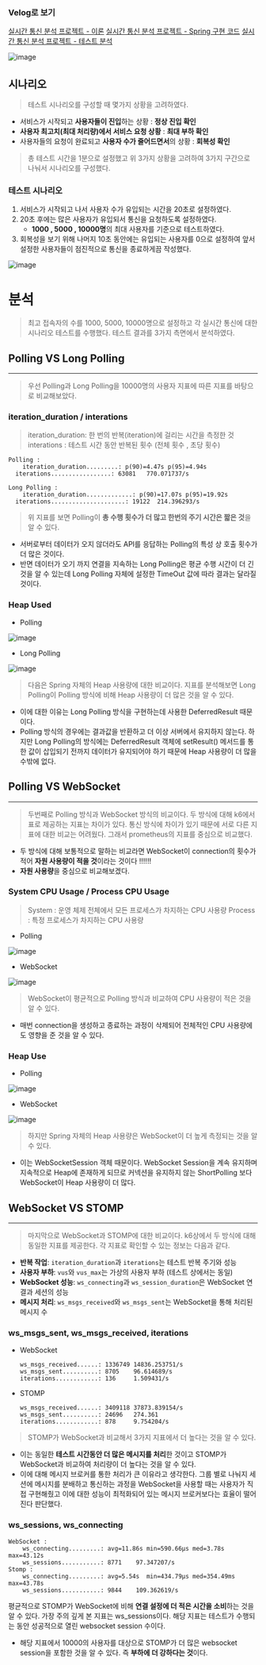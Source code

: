 ### Velog로 보기
[실시간 통신 분석 프로젝트 - 이론](https://velog.io/@jinjoo-lab/%EC%8B%A4%EC%8B%9C%EA%B0%84-%ED%86%B5%EC%8B%A0-%EB%B6%84%EC%84%9D-%ED%94%84%EB%A1%9C%EC%A0%9D%ED%8A%B8-%EC%9D%B4%EB%A1%A0)
[실시간 통신 분석 프로젝트 - Spring 구현 코드](https://velog.io/@jinjoo-lab/%EC%8B%A4%EC%8B%9C%EA%B0%84-%ED%86%B5%EC%8B%A0-%EB%B6%84%EC%84%9D-%ED%94%84%EB%A1%9C%EC%A0%9D%ED%8A%B8-%EA%B0%81-%EB%B0%A9%EB%B2%95%EC%9D%98-%EA%B5%AC%ED%98%84-%EC%BD%94%EB%93%9C)
[실시간 통신 분석 프로젝트 - 테스트 분석](https://velog.io/@jinjoo-lab/%EC%8B%A4%EC%8B%9C%EA%B0%84-%ED%86%B5%EC%8B%A0-%EB%B6%84%EC%84%9D-%ED%94%84%EB%A1%9C%EC%A0%9D%ED%8A%B8-%ED%85%8C%EC%8A%A4%ED%8A%B8-%EC%A7%80%ED%91%9C-%EB%B6%84%EC%84%9D)

![image](https://github.com/jinjoo-lab/Real-Time-Communication-Test/assets/84346055/4251618a-2eb9-491f-974c-66deba267104)

## 시나리오

> 테스트 시나리오를 구성할 때 몇가지 상황을 고려하였다.
>
- 서비스가 시작되고 **사용자들이 진입**하는 상황 : **정상 진입 확인**
- **사용자 최고치(최대 처리량)에서 서비스 요청 상황** : **최대 부하 확인**
- 사용자들의 요청이 완료되고 **사용자 수가 줄어드면서**의 상황 : **회복성 확인**

> 총 테스트 시간을 1분으로 설정했고 위 3가지 상황을 고려하여 3가지 구간으로 나눠서 시나리오를 구성했다.
>

### 테스트 시나리오

1. 서비스가 시작되고 나서 사용자 수가 유입되는 시간을 20초로 설정하였다.
2. 20초 후에는 많은 사용자가 유입되서 통신을 요청하도록 설정하였다.
    - **1000 , 5000 , 10000명**의 최대 사용자를 기준으로 테스트하였다.
3. 회복성을 보기 위해 나머지 10초 동안에는 유입되는 사용자를 0으로 설정하여 앞서 설정한 사용자들이 점진적으로 통신을 종료하게끔 작성했다.

![image](https://github.com/jinjoo-lab/Real-Time-Communication-Test/assets/84346055/d2ac1dd5-baf8-4c84-868b-be4c1754d49e)
# 분석

> 최고 접속자의 수를 1000, 5000, 10000명으로 설정하고 각 실시간 통신에 대한 시나리오 테스트를 수행했다. 테스트 결과를 3가지 측면에서 분석하였다.
>

## Polling VS Long Polling

---

> 우선 Polling과 Long Polling을 10000명의 사용자 지표에 따른 지표를 바탕으로 비교해보았다.
>

### iteration_duration / interations

> iteration_duration: 한 번의 반복(iteration)에 걸리는 시간을 측정한 것
interations : 테스트 시간 동안 반복된 횟수 (전체 횟수 , 초당 횟수)
>

```
Polling : 
	iteration_duration.........: p(90)=4.47s p(95)=4.94s
  iterations.................: 63081   770.071737/s

Long Polling : 
	iteration_duration.............: p(90)=17.07s p(95)=19.92s  
  iterations.....................: 19122  214.396293/s
```

> 위 지표를 보면 Polling이 **총 수행 횟수가 더 많고 한번의 주기 시간은 짧은 것**을 알 수 있다.
>
- 서버로부터 데이터가 오지 않더라도 API를 응답하는 Polling의 특성 상 호출 횟수가 더 많은 것이다.
- 반면 데이터가 오기 까지 연결을 지속하는 Long Polling은 평균 수행 시간이 더 긴 것을 알 수 있는데 Long Polling 자체에 설정한 TimeOut 값에 따라 결과는 달라질 것이다.

### Heap Used

- Polling

![image](https://github.com/jinjoo-lab/Real-Time-Communication-Test/assets/84346055/54bab203-23f9-4a3c-8728-25e24d1fbd71)

- Long Polling

![image](https://github.com/jinjoo-lab/Real-Time-Communication-Test/assets/84346055/10f48633-bfbe-41a2-be97-23b7f001c6e5)

> 다음은 Spring 자체의 Heap 사용량에 대한 비교이다. 지표를 분석해보면 Long Polling이 Polling 방식에 비해 Heap 사용량이 더 많은 것을 알 수 있다.
>
- 이에 대한 이유는 Long Polling 방식을 구현하는데 사용한 DeferredResult 때문이다.
- Polling 방식의 경우에는 결과값을 반환하고 더 이상 서버에서 유지하지 않는다. 하지만 Long Polling의 방식에는 DeferredResult 객체에 setResult() 메서드를 통한 값이 삽입되기 전까지 데이터가 유지되어야 하기 때문에 Heap 사용량이 더 많을 수밖에 없다.

## Polling VS WebSocket

---

> 두번째로 Polling 방식과 WebSocket 방식의 비교이다. 두 방식에 대해 k6에서 표로 제공하는 지표는 차이가 있다. 통신 방식에 차이가 있기 때문에 서로 다른 지표에 대한 비교는 어려웠다. 그래서 prometheus의 지표를 중심으로 비교했다.
>
- 두 방식에 대해 보통적으로 말하는 비교라면 WebSocket이 connection의 횟수가 적어 **자원 사용량이 적을 것**이라는 것이다 !!!!!!
- **자원 사용량**을 중심으로 비교해보겠다.

### System CPU Usage / Process CPU Usage

> System : 운영 체제 전체에서 모든 프로세스가 차지하는 CPU 사용량
Process : 특정 프로세스가 차지하는 CPU 사용량
>
- Polling

![image](https://github.com/jinjoo-lab/Real-Time-Communication-Test/assets/84346055/bd0fd9a6-0d5b-4730-9b65-a87c270243df)

- WebSocket

![image](https://github.com/jinjoo-lab/Real-Time-Communication-Test/assets/84346055/6a79d26a-05cd-4155-952f-33beb1353557)

> WebSocket이 평균적으로 Polling 방식과 비교하여 CPU 사용량이 적은 것을 알 수 있다.
>
- 매번 connection을 생성하고 종료하는 과정이 삭제되어 전체적인 CPU 사용량에도 영향을 준 것을 알 수 있다.

### Heap Use

- Polling

![image](https://github.com/jinjoo-lab/Real-Time-Communication-Test/assets/84346055/9c8c6358-823a-4280-8d05-7ac16751b76c)

- WebSocket

![image](https://github.com/jinjoo-lab/Real-Time-Communication-Test/assets/84346055/d1fba1a9-73b1-4b7b-9d35-00bad6ddfcf2)

> 하지만 Spring 자체의 Heap 사용량은 WebSocket이 더 높게 측정되는 것을 알 수 있다.
>
- 이는 WebSocketSession 객체 때문이다. WebSocket Session을 계속 유지하며 지속적으로 Heap에 존재하게 되므로 커넥션을 유지하지 않는 ShortPolling 보다 WebSocket이 Heap 사용량이 더 많다.

## WebSocket VS STOMP

---

> 마지막으로 WebSocket과 STOMP에 대한 비교이다. k6상에서 두 방식에 대해 동일한 지표를 제공한다. 각 지표로 확인할 수 있는 정보는 다음과 같다.
>
- **반복 작업**: `iteration_duration`과 `iterations`는 테스트 반복 주기와 성능
- **사용자 부하**: `vus`와 `vus_max`는 가상의 사용자 부하 (테스트 상에서는 동일)
- **WebSocket 성능**: `ws_connecting`과 `ws_session_duration`은 WebSocket 연결과 세션의 성능
- **메시지 처리**: `ws_msgs_received`와 `ws_msgs_sent`는 WebSocket을 통해 처리된 메시지 수

### ws_msgs_sent, ws_msgs_received, iterations

- WebSocket

    ```
    ws_msgs_received......: 1336749 14836.253751/s
    ws_msgs_sent..........: 8705    96.614689/s
    iterations............: 136     1.509431/s
    ```

- STOMP

    ```
    ws_msgs_received......: 3409118 37873.839154/s
    ws_msgs_sent..........: 24696   274.361
    iterations............: 878     9.754204/s
    ```


> STOMP가 WebSocket과 비교해서 3가지 지표에서 더 높다는 것을 알 수 있다.
>
- 이는 동일한 **테스트 시간동안 더 많은 메시지를 처리**한 것이고 STOMP가 WebSocket과 비교하여 처리량이 더 높다는 것을 알 수 있다.
- 이에 대해 메시지 브로커를 통한 처리가 큰 이유라고 생각한다. 그룹 별로 나눠지 세션에 메시지를 분배하고 통신하는 과정을 WebSocket을 사용할 때는 사용자가 직접 구현해줬고 이에 대한 성능이 최적화되어 있는 메시지 브로커보다는 효율이 떨어진다 판단했다.

### ws_sessions, ws_connecting

```
WebSocket :
	ws_connecting.........: avg=11.86s min=590.66µs med=3.78s  max=43.12s
	ws_sessions...........: 8771    97.347207/s
Stomp : 
	ws_connecting.........: avg=5.54s  min=434.79µs med=354.49ms max=43.78s
	ws_sessions...........: 9844    109.362619/s
```

> 
평균적으로 STOMP가 WebSocket에 비해 **연결 설정에 더 적은 시간을 소비**하는 것을 알 수 있다.
가장 주의 깊게 본 지표는 ws_sessions이다. 해당 지표는 테스트가 수행되는 동안 성공적으로 열린 websocket session 수이다.
>
- 해당 지표에서 10000의 사용자를 대상으로 STOMP가 더 많은 websocket session을 포함한 것을 알 수 있다. 즉 **부하에 더 강하다는 것**이다.
